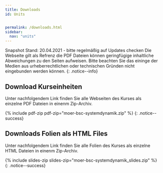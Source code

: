 ```yaml
---
title: Downloads
id: Units


permalink: /downloads.html
sidebar:
  nav: "units"
---
```


Snapshot Stand: 20.04.2021 - bitte regelmäßig auf Updates checken
Die Webseite gilt als Refrenz die PDF Dateien können geringfügige inhaltliche Abweichungen zu den Seiten aufweisen. Bitte beachten Sie das eininge der Medien aus urheberrechtlichen oder technischen Gründen nicht eingebunden werden können. 
{: .notice--info}

<!--more-->

## Download Kurseinheiten

Unter nachfolgendem Link finden Sie alle Webseiten des Kurses als einzelne PDF Dateien in einenm Zip-Archiv. 

{% include pdf-zip pdf-zip="moer-bsc-systemdynamik.zip" %}
{: .notice--success}


## Downloads Folien als HTML Files

Unter nachfolgendem Link finden Sie alle Folien des Kurses als einzelne HTML Dateien in einenm Zip-Archiv. 

{% include slides-zip slides-zip="moer-bsc-systemdynamik_slides.zip" %}
{: .notice--success}


